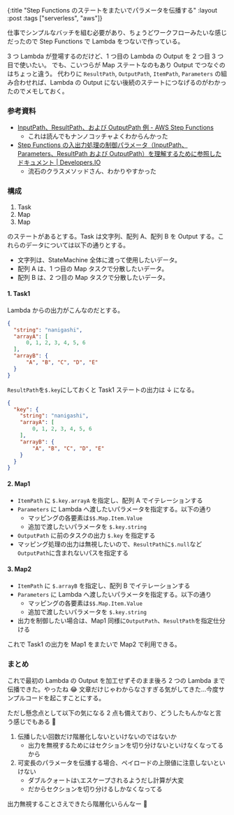 {:title "Step Functions のステートをまたいでパラメータを伝播する"
:layout :post
:tags ["serverless", "aws"]}

仕事でシンプルなバッチを組む必要があり、ちょうどワークフローみたいな感じだったので Step Functions で Lambda をつないで作っている。

3 つ Lambda が登場するのだけど、1 つ目の Lambda の Output を 2 つ目 3 つ目で使いたい。
でも、こいつらが Map ステートなのもあり Output でつなぐのはちょっと違う。
代わりに `ResultPath`, `OutputPath`, `ItemPath`, `Parameters` の組み合わせれば、Lambda の Output にない後続のステートにつなげるのがわかったのでメモしておく。

### 参考資料

- [InputPath、ResultPath、および OutputPath 例 - AWS Step Functions](https://docs.aws.amazon.com/ja_jp/step-functions/latest/dg/input-output-example.html)
  - これは読んでもナンノコッチャよくわからんかった
- [Step Functions の入出力処理の制御パラメータ（InputPath、 Parameters、ResultPath および OutputPath）を理解するために参照したドキュメント | Developers.IO](https://dev.classmethod.jp/articles/step-functions-parameters/)
  - 流石のクラスメソッドさん、わかりやすかった

### 構成

1. Task
2. Map
3. Map

のステートがあるとする。Task は文字列、配列 A、配列 B を Output する。これらのデータについては以下の通りとする。

- 文字列は、StateMachine 全体に渡って使用したいデータ。
- 配列 A は、1 つ目の Map タスクで分散したいデータ。
- 配列 B は、2 つ目の Map タスクで分散したいデータ。

#### 1. Task1

Lambda からの出力がこんなのだとする。

```json
{
  "string": "nanigashi",
  "arrayA": [
      0, 1, 2, 3, 4, 5, 6
  ],
  "arrayB": {
      "A", "B", "C", "D", "E"
  }
}
```

`ResultPath`を`$.key`にしておくと Task1 ステートの出力は ↓ になる。

```json
{
  "key": {
    "string": "nanigashi",
    "arrayA": [
        0, 1, 2, 3, 4, 5, 6
    ],
    "arrayB": {
        "A", "B", "C", "D", "E"
    }
  }
}
```

#### 2. Map1

- `ItemPath` に `$.key.arrayA` を指定し、配列 A でイテレーションする
- `Parameters` に Lambda へ渡したいパラメータを指定する。以下の通り
  - マッピングの各要素は`$$.Map.Item.Value`
  - 追加で渡したいパラメータを `$.key.string`
- `OutputPath` に前のタスクの出力 `$.key` を指定する
- マッピング処理の出力は無視したいので、`ResultPath`に`$.null`など`OutputPath`に含まれないパスを指定する

#### 3. Map2

- `ItemPath` に `$.arrayB` を指定し、配列 B でイテレーションする
- `Parameters` に Lambda へ渡したいパラメータを指定する。以下の通り
  - マッピングの各要素は`$$.Map.Item.Value`
  - 追加で渡したいパラメータを `$.key.string`
- 出力を制御したい場合は、Map1 同様に`OutputPath`、`ResultPath`を指定仕分ける

これで Task1 の出力を Map1 をまたいで Map2 で利用できる。

### まとめ

これで最初の Lambda の Output を加工せずそのまま後ろ 2 つの Lambda まで伝播できた。やったね 😂
文章だけじゃわからなさすぎる気がしてきた...今度サンプルコードを起こすことにする。

ただし懸念点として以下の気になる 2 点も備えており、どうしたもんかなと言う感じでもある 🤔

1. 伝播したい回数だけ階層化しないといけないのではないか
   - 出力を無視するためにはセクションを切り分けないといけなくなってるから
2. 可変長のパラメータを伝播する場合、ペイロードの上限値に注意しないといけない
   - ダブルクォートは`\`エスケープされるようだし計算が大変
   - だからセクションを切り分けるしかなくなってる

出力無視することさえできたら階層化いらんなー 🤔
